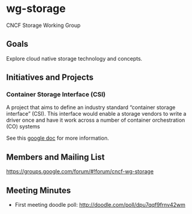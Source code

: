 # wg-storage

CNCF Storage Working Group

## Goals

Explore cloud native storage technology and concepts.

## Initiatives and Projects

### Container Storage Interface (CSI)

A project that aims to define an industry standard “container storage interface” (CSI). This interface would enable a storage vendors to write a driver once and have it work across a number of container orchestration (CO) systems

See this [google doc](https://docs.google.com/document/d/1JMNVNP-ZHz8cGlnqckOnpJmHF-DNY7IYP-Di7iuVhQI/edit#) for more information.

## Members and Mailing List

https://groups.google.com/forum/#!forum/cncf-wg-storage

## Meeting Minutes

* First meeting doodle poll: http://doodle.com/poll/dpu7qqf9frnv42wm
